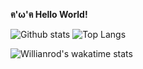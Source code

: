 **ฅ'ω'ฅ Hello World!**

![Github stats](https://github-readme-stats.vercel.app/api?username=moeshin&show_icons=true&count_private=true&theme=dracula) ![Top Langs](https://github-readme-stats.vercel.app/api/top-langs/?username=moeshin&layout=compact&langs_count=10&theme=dracula)

![Willianrod's wakatime stats](https://github-readme-stats.vercel.app/api/wakatime?username=moeshin&layout=compact&theme=dracula)

